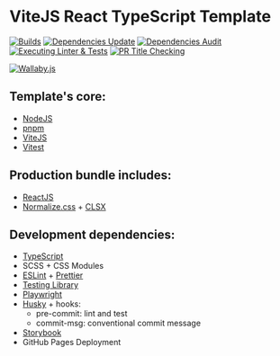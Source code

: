 # ViteJS React TypeScript Template

[![Builds](https://github.com/cTux/vitejs-react-ts-template/actions/workflows/build.yml/badge.svg)](https://github.com/cTux/vitejs-react-ts-template/actions/workflows/build.yml)
[![Dependencies Update](https://github.com/cTux/vitejs-react-ts-template/actions/workflows/dependencies-update.yml/badge.svg)](https://github.com/cTux/vitejs-react-ts-template/actions/workflows/dependencies-update.yml)
[![Dependencies Audit](https://github.com/cTux/vitejs-react-ts-template/actions/workflows/dependencies-audit.yml/badge.svg)](https://github.com/cTux/vitejs-react-ts-template/actions/workflows/dependencies-audit.yml)
[![Executing Linter & Tests](https://github.com/cTux/vitejs-react-ts-template/actions/workflows/lint-and-test.yml/badge.svg)](https://github.com/cTux/vitejs-react-ts-template/actions/workflows/lint-and-test.yml)
[![PR Title Checking](https://github.com/cTux/vitejs-react-ts-template/actions/workflows/pr-title-validation.yml/badge.svg)](https://github.com/cTux/vitejs-react-ts-template/actions/workflows/pr-title-validation.yml)

[![Wallaby.js](https://img.shields.io/badge/wallaby.js-configured-green.svg)](https://wallabyjs.com)

## Template's core:
* [NodeJS](https://nodejs.org/en/)
* [pnpm](https://pnpm.io/)
* [ViteJS](https://vitejs.dev/)
* [Vitest](https://vitest.dev/)

## Production bundle includes:

* [ReactJS](https://reactjs.org/)
* [Normalize.css](https://necolas.github.io/normalize.css/) + [CLSX](https://www.npmjs.com/package/clsx)

## Development dependencies:

* [TypeScript](https://www.typescriptlang.org/)
* SCSS + CSS Modules 
* [ESLint](https://eslint.org/) + [Prettier](https://prettier.io/)
* [Testing Library](https://testing-library.com/)
* [Playwright](https://playwright.dev/)
* [Husky](https://www.npmjs.com/package/husky) + hooks:
  * pre-commit: lint and test
  * commit-msg: conventional commit message
* [Storybook](https://storybook.js.org/)
* GitHub Pages Deployment

